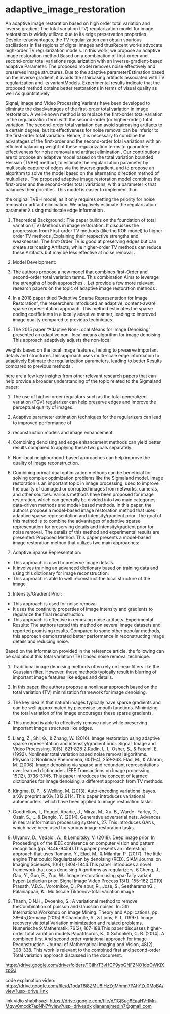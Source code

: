 # adaptive_image_restoration
An adaptive image restoration based on high order total variation and inverse gradient
The total variation (TV) regularization model for image restoration is widely utilized due to its edge preservation properties .
Despite its advantages, the TV regularization can obtain spurious oscillations in flat regions of digital images and thusRecent works advocate high-order TV regularization models.
In this work, we propose an adaptive image restoration method Based on a combination of first-order and second-order total variations regularization with an inverse-gradient-based adaptive
Parameter.
The proposed model removes noise effectively and preserves image structures.
Due to the adaptive parameterEstimation based on the inverse gradient, it avoids the staircasing artifacts associated with TV regularization and its variantModels.
Experimental results indicate that the proposed method obtains better restorations in terms of 
visual quality as well As quantitatively

Signal, Image and Video Processing
Variants have been developed to eliminate the disadvantages of the first-order total variation in
image restoration. A well-known method is to replace the first-order total variation in the
regularization term with the second-order (or higher-order) total variation. The second-order total
variation can avoid staircasing artifacts to a certain degree, but its effectiveness for noise removal
can be inferior to the first-order total variation. Hence, it is necessary to combine the advantages of
the first-order and the second-order total variations with an efficient balancing weight of these
regularization terms to guarantee effectiveness for noise removal and artifact elimination .
Our contributions are to propose an adaptive model based on the total variation bounded Hessian
(TVBH) method, to estimate the regularization parameter by multiscale capture of edges via the
inverse gradient, and to propose an algorithm to solve the model based on the alternating direction
method of multipliers .
The proposed adaptive image restoration model combines the first-order and the second-order total
variations, with a parameter k that balances their priorities. This model is easier to implement than

the original TVBH model, as it only requires setting the priority for noise removal or artifact
elimination. We adaptively estimate the regularization parameter λ using multiscale edge
information .

1. Theoretical Background :
The paper builds on the foundation of total variation (TV) Methods in image restoration. It discusses
the progression from
First-order TV methods (like the ROF model) to higher-order TV methods ,Explaining their respective
strengths and weaknesses. The first-Order TV is good at preserving edges but can create staircasing
Artifacts, while higher-order TV methods can reduce these
Artifacts but may be less effective at noise removal .
2. Model Development:
3. The authors propose a new model that combines first-Order and second-order total variation
terms. This combination Aims to leverage the strengths of both approaches ..
Let provide a few more relevant research papers on the topic of adaptive image restoration
methods :
1. In a 2018 paper titled ”Adaptive Sparse Representation for Image Restoration”, the researchers
introduced an adaptive, content-aware sparse representation approach. This method estimates
the sparse coding coefficients in a locally adaptive manner, leading to improved image quality
compared to previous techniques .

2. The 2015 paper “Adaptive Non-Local Means for Image Denoising” presented an adaptive non-
local means algorithm for image denoising. This approach adaptively adjusts the non-local

weights based on the local image features, helping to preserve important details and
structures.This approach uses multi-scale edge information to adaptively Estimate the
regularization parameters, leading to better Results compared to previous methods .

here are a few key insights from other relevant research papers that can help provide a broader
understanding of the topic related to the Sigmaland paper:
1. The use of higher-order regulators such as the total generalized variation (TGV) regularizer
can help preserve edges and improve the perceptual quality of images.
2. Adaptive parameter estimation techniques for the regularizers can lead to improved
performance of
3. reconstruction models and image enhancement.

4. Combining denoising and edge enhancement methods can yield better results compared to
applying these two goals separately.
5. Non-local neighborhood-based approaches can help improve the quality of image
reconstruction.

6. Combining primal-dual optimization methods can be beneficial for solving complex
optimization
problems like the Sigmaland model.
Image restoration is an important topic in image processing, used to improve the quality of
damaged or corrupted images from networks, cameras, and other sources. Various methods
have been proposed for image restoration, which can generally be divided into two main
categories: data-driven methods and model-based methods.
In this paper, the authors propose a model-based image restoration method that uses
adaptive sparse representation and intensity/gradient prior. The goal of this method is to
combine the advantages of adaptive sparse representation for preserving details and
intensity/gradient prior for noise removal. The details of this method and experimental
results are presented.
Proposed Method:
This paper presents a model-based image restoration method that utilizes two main
approaches:
1. Adaptive Sparse Representation:
- This approach is used to preserve image details.
- It involves training an advanced dictionary based on training data and using this
dictionary for image reconstruction.
- This approach is able to well reconstruct the local structure of the image.
2. Intensity/Gradient Prior:
- This approach is used for noise removal.
- It uses the continuity properties of image intensity and gradients to regularize the final
reconstruction.
- This approach is effective in removing noise artifacts.
Experimental Results:
The authors tested this method on several image datasets and reported promising results.
Compared to some other popular methods, this approach demonstrated better
performance in reconstructing image details and reducing noise.

Based on the information provided in the reference article, the following can be said about
this total variation (TV) based noise removal technique:
1. Traditional image denoising methods often rely on linear filters like the Gaussian filter.
However, these methods typically result in blurring of important image features like
edges and details.
2. In this paper, the authors propose a nonlinear approach based on the total variation
(TV) minimization framework for image denoising.

3. The key idea is that natural images typically have sparse gradients and can be well
approximated by piecewise smooth functions. Minimizing the total variation of the
image encourages these sparse gradients.
4. This method is able to effectively remove noise while preserving important image
structures like edges.
1. Liang, Z., Shi, G., & Zhang, W. (2016). Image restoration using adaptive sparse representation 
and intensity/gradient prior. Signal, Image and Video Processing, 10(5), 821-828
 2.Rudin, L. I., Osher, S., & Fatemi, E. (1992). Nonlinear total variation based noise removal algorithms. 
Physica D: Nonlinear Phenomena, 60(1-4), 259-268.
Elad, M., & Aharon, M. (2006). Image denoising via sparse and redundant representations over learned 
dictionaries. IEEE Transactions on Image processing, 15(12), 3736-3745. This paper introduces the 
concept of learned dictionaries for image denoising, a different approach from TV methods.
3. Kingma, D. P., & Welling, M. (2013). Auto-encoding 
variational bayes. arXiv preprint arXiv:1312.6114. This paper introduces variational autoencoders, which 
have been applied to image restoration tasks.
4. Goodfellow, I., Pouget-Abadie, J., Mirza, M., Xu, B., Warde-
Farley, D., Ozair, S., ... & Bengio, Y. (2014). Generative adversarial nets. Advances in neural information 
processing systems, 27. This introduces GANs, which have been used for various image restoration tasks.
5. Ulyanov, D., Vedaldi, A., & Lempitsky, V. (2018). Deep image prior. In Proceedings of the IEEE 
conference on computer vision and pattern recognition (pp. 9446-9454).This paper presents an 
interesting approach that uses Romano, Y., Elad, M., & Milanfar, P. (2017). The little engine That could: 
Regularization by denoising (RED). SIAM Journal on Imaging Sciences, 10(4), 1804-1844.This paper 
introduces a novel framework that uses denoising Algorithms as regularizers.
6.Cheng, J., Gao, Y., Guo, B., Zuo, W.: Image restoration using spa-Tally variant hyper-Laplacian prior. 
Signal Image Video Process
13(1), 155–162 (2019)
Prasath, V.B.S., Vorotnikov, D., Pelapur, R., Jose, S., SeetharamanG., Palaniappan, K.: Multiscale 
Tikhonov-total variation image
7. Thanh, D.N.H., Dvoenko, S.: A variational method to remove theCombination of poisson and Gaussian 
noises. In: 5th InternationalWorkshop on Image Mining: Theory and Applications, pp. 38–45,Germany 
(2015)
8.Chambolle, A., & Lions, P. L. (1997). Image recovery via total Variation minimization and related 
problems. Numerische 
9.Mathematik, 76(2), 167-188.This paper discusses higher-order total variation models.Papafitsoros, K., 
& Schönlieb, C. B. (2014). A combined first And second order variational approach for image 
Reconstruction. Journal of Mathematical Imaging and Vision, 48(2), 308-338. This work is relevant to the 
combined first and second-order Total variation approach discussed in the document.

https://drive.google.com/drive/folders/1CjIhrT3vHCP9ypGNFZNO1dpOWKjXzpGJ

code explanation video:
https://drive.google.com/file/d/1bdaT8i8ZMU8IHzZgMhmn7PAhYZu0MoBA/view?usp=drive_link

link vidio shabihsazi:
https://drive.google.com/file/d/1GjSug6EaaHV-IMn-Mqyv0mcdk7apNN7f/view?usp=drivesdk
diananajmedin7@gmail.com
